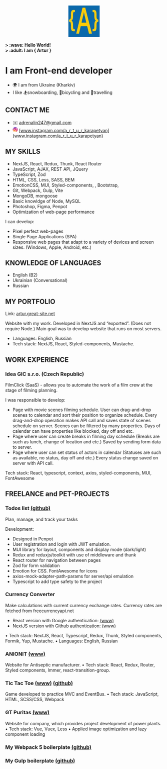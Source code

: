 
<p align="center" width="100%">
    <img width="100px" src="https://github.com/i-am-artur/I-am-artur/blob/master/images/faviconM.jpg">
</p>

<b>
&gt; :wave: Hello World!<br>
&gt; :adult: I am { Artur }
</b>

# I am Front-end developer

- :earth_africa: I am from Ukraine (Kharkiv)<br/>
- I like :snowboarder:snowboarding, :bicyclist:bicycling and :luggage:travelling
  <br/>

## CONTACT ME

- :envelope: adrenalin247@gmail.com
- <img style="border-radius: 10px; width: 16px;" src="https://github.com/i-am-artur/I-am-artur/blob/master/images/instagram.png"> [www.instagram.com/a_r_t_u_r_karapetyan](www.instagram.com/a_r_t_u_r_karapetyan)

## MY SKILLS

- NextJS, React, Redux, Thunk, React Router<br/>
- JavaScript, AJAX, REST API, JQuery<br/>
- TypeScript, Zod
- HTML, CSS, Less, SASS, BEM <br/>
- EmotionCSS, MUI, Styled-components, , Bootstrap, 
- Git, Webpack, Gulp, Vite <br/>
- MongoDB, mongoose
- Basic knowldge of Node, MySQL <br/>
- Photoshop, Figma, Penpot <br/>
- Optimization of web-page performance <br/>

I can develop:
- Pixel perfect web-pages <br/>
- Single Page Applications (SPA) <br/>
- Responsive web pages that adapt to a variety of devices and screen sizes. (Windows, Apple, Android, etc.) <br/>

## KNOWLEDGE OF LANGUAGES

- English (B2) <br>
- Ukrainian (Conversational)
- Russian<br>

## MY PORTFOLIO

Link: [artur.great-site.net](http://artur.great-site.net)

Website with my work. Developed in NextJS and “exported”. (Does not require Node.) Main goal was to develop website that runs on most servers. 
- Languages: English, Russian
- Tech stack: NextJS, React, Styled-components, Mustache.

## WORK EXPERIENCE

### <b>Idea GIC s.r.o. (Czech Republic)</b>

FilmClick (SaaS) - allows you to automate the work of a film crew at the stage of filming planning.

I was responsible to develop: 
- Page with movie scenes filming schedule. User can drag-and-drop scenes to calendar and sort their position to organize schedule. Every drag-and-drop operation makes API call and saves state of scenes schedule on server. Scenes can be filtered by many properties. Days of calendar can have properties like blocked, day off and etc.
- Page where user can create breaks in filming day schedule (Breaks are such as lunch, change of location and etc.) Saved by sending form data to server.
- Page where user can set status of actors in calendar (Statuses are such as available, no status, day off and etc.) Every status change saved on server with API call.

Tech stack: React, typescript, context, axios, styled-components, MUI, FontAwesome

## FREELANCE and PET-PROJECTS

### Todos list [(github)](https://github.com/i-am-artur/todo)<br/>
Plan, manage, and track your tasks

Development:
- Designed in Penpot
- User registration and login with JWT emulation.
- MUI library for layout, components and display mode (dark/light)
- Redux and reduxjs/toolkit with use of middleware and thunk 
- React router for navigation between pages
- Zod for form validation
- Emotion for CSS. FontAwesome for icons
- axios-mock-adapter-path-params for server/api emulation
- Typescript to add type safety to the project

### Currency Converter
Make calculations with current currency exchange rates. Currency rates are fetched from freecurrencyapi.net
- React version with Google authentication: [(www)](http://artur.great-site.net/Portfolio/currency-converter)
- NextJS version with Github authentication: [(www)](https://currency-exchange-next-7vaa.vercel.app)

• Tech stack: NextJS, React, Typescript, Redux, Thunk, Styled components, Formik, Yup, Mustache.
• Languages: English, Russian

### ANIONIT [(www)](http://www.artur.great-site.net/Portfolio/anionit/)
Website for Antiseptic manufacturer.
• Tech stack: React, Redux, Router, Styled components, Immer, react-transition-group.

### Tic Tac Toe [(www)](http://artur.great-site.net/Portfolio/TicTacToe/) [(github)](https://github.com/i-am-artur/TicTacToe)
Game developed to practice MVC and EventBus.
• Tech stack: JavaScript, HTML, SCSS/CSS, Webpack

### GT Puritas [(www)](http://artur.great-site.net/Portfolio/gtpuritas/)
Website for company, which provides project development of power plants.
• Tech stack: Vue, Vuex, Less
• Applied image optimization and lazy component loading

### My Webpack 5 boilerplate</b> [(github)](https://github.com/i-am-artur/Webpack-5-Boilerplate)
### My Gulp boilerplate</b> [(github)](https://github.com/i-am-artur/gulp-boilerplate)

